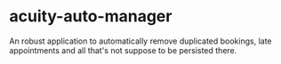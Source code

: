 # acuity-auto-manager
An robust application to automatically remove duplicated bookings, late appointments and all that's not suppose to be persisted there.
